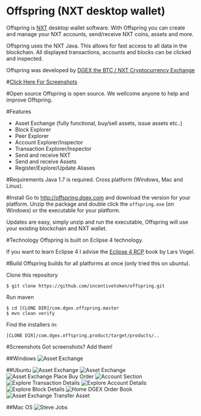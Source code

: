 Offspring (NXT desktop wallet)
==============================

Offspring is [NXT](http://www.nxtcrypto.org/) desktop wallet software. With Offspring you can create and manage your NXT accounts, send/receive NXT coins, assets and more.

Offspring uses the NXT Java. This allows for fast access to all data in the blockchain. All displayed transactions, accounts and blocks can be clicked and inspected.

Offspring was developed by [DGEX the BTC / NXT Cryptocurrency Exchange](http://dgex.com/)

#[Click Here For Screenshots](#screenshots)

#Open source
Offspring is open source. We wellcome anyone to help and improve Offspring.

#Features
* Asset Exchange (fully functional, buy/sell assets, issue assets etc..)
* Block Explorer
* Peer Explorer
* Account Explorer/Inspector
* Transaction Explorer/Inspector
* Send and receive NXT
* Send and receive Assets
* Register/Explore/Update Aliases

#Requirements
Java 1.7 is required. Cross platform (Windows, Mac and Linux).

#Install
Go to http://offspring.dgex.com and download the version for your platform. Unzip the package and double click the `offspring.exe` (on Windows) or the executable for your platform. 

Updates are easy, simply unzip and run the executable, Offspring will use your existing  blockchain and NXT wallet.

#Technology
Offspring is built on Eclipse 4 technology.

If you want to learn Eclipse 4 I advise the [Eclipse 4 RCP](http://blog.vogella.com/2013/11/22/eclipse-4-rcp-second-edition-available/) book by Lars Vogel.

#Build
Offspring builds for all platforms at once (only tried this on ubuntu).

Clone this repository

```
$ git clone https://github.com/incentivetoken/offspring.git
```

Run maven

```
$ cd [CLONE DIR]/com.dgex.offspring.master
$ mvn clean verify
```

Find the installers in:

```
[CLONE DIR]/com.dgex.offspring.product/target/products/..
```

#Screenshots
Got screenshots? Add them!

##Windows
![Asset Exchange](http://i.imgur.com/4nBGgcZ.png)

##Ubuntu 
![Asset Exchange](http://i.imgur.com/OsFEySN.png)
![Asset Exchange](http://i.imgur.com/IjxiBrs.png)
![Asset Exchange Place Buy Order](http://i.imgur.com/s0LUPzS.png)
![Account Section](http://i.imgur.com/lP6tEaa.png)
![Explore Transaction Details](http://i.imgur.com/H1TUKIJ.png)
![Explore Account Details](http://i.imgur.com/ZOGusJ9.png)
![Explore Block Details](http://i.imgur.com/6ukMaWd.png)
![Home DGEX Order Book](http://i.imgur.com/4LIqAvd.png)
![Asset Exchange Transfer Asset](http://i.imgur.com/f2sOfiN.png)

##Mac OS
![Steve Jobs](http://i.imgur.com/FTYChP7.jpg)
